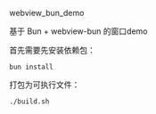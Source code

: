 webview_bun_demo 

基于 Bun + webview-bun 的窗口demo 

首先需要先安装依赖包：
```
bun install
```

打包为可执行文件：
```
./build.sh
```
